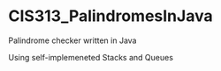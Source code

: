 # CIS313_PalindromesInJava

Palindrome checker written in Java

Using self-implemeneted Stacks and Queues
